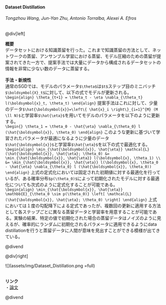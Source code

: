 #### Dataset Distillation
###### Tongzhou Wang, Jun-Yan Zhu, Antonio Torralba, Alexei A. Efros

@div[left]

__概要__<br>
データセットにおける知識蒸留を行った。これまで知識蒸留の方法として、ネットワークの蒸留、アンサンブル学習における蒸留、モデル圧縮のための蒸留が提案されてきた一方で、提案手法では大量にデータから構成されるデータセットの情報を非常に少ない数のデータに蒸留する。<br>
<br>
__手法・新規性__<br>
通常のSGDでは、モデルのパラメータ`$\theta$`は`$t$`ステップ目のミニバッチ`$\boldsymbol{X}_t$`に対して、以下の式でモデルが更新される。<br>
`\begin{align} \theta_{t+1} = \theta_t - \eta \nabla_{\theta_t} l(\boldsymbol{x}_t, \theta_t) \end{align}`
提案手法はこれに対して、少量のデータ`$\hat{\boldsymbol{x}}=\left\{ \hat{x}_i \right\}_{i=1}^{M} (M \ll N)$`と学習率`$\hat{\eta}$`を用いてモデルのパラメータを以下のように更新する。<br>
`\begin{} \theta_1 = \theta_0 - \hat{\eta} \nabla_{\theta_0} l (\hat{\boldsymbol{x}}, \theta_0) \end{align}`
このような更新に基づいて学習されたパラメータが最適になるように少量のデータ`$\hat{\boldsymbol{x}}$`と学習率`$\hat{\eta}$`を以下の式で最適化する。<br>
`\begin{align} \min_{\hat{\boldsymbol{x}}, \hat{\eta}} \mathcal{L} (\hat{\boldsymbol{x}}, \hat{\eta}; \theta_0) &= \min_{\hat{\boldsymbol{x}}, \hat{\eta}} l(\boldsymbol{x}, \theta_1) \\ &= \min_{\hat{\boldsymbol{x}}, \hat{\eta}} l(\boldsymbol{x}, \theta_0 - \hat{\eta} \nabla_{\theta_0} l (\hat{\boldsymbol{x}}, \theta_0)) \end{align}`
上式の定式化においては固定された初期値に対する最適化を行っているが、ある確率分布`$p(\theta_0)$`によって初期化されたモデルに対する最適化についても次式のように定式化することが可能である。<br>
`\begin{align} \min_{\hat{\boldsymbol{x}}, \hat{\eta}} \mathbb{E}_{\theta_0 \sim p(\theta_0)} \left[ \mathcal{L} (\hat{\boldsymbol{x}}, \hat{\eta}; \theta_0) \right] \end{align}`
上式においては１度の勾配降下による定式であったが、複数回の更新に適用する方法として各ステップごとに異なる蒸留データと学習率を用意することが可能である。実験の結果、特定の値で初期化された場合の蒸留データはノイズのように見えるが、確率的にランダムに初期化されるパラメータに適用できるようにdata distillationを行うと蒸留データに人間が意味を見出すことができる模様が出てきている。

@divend

@div[right]

![](assets/img/Dataset_Distillation.png =full)<br>
<br>

__リンク__<br>
・[論文](https://arxiv.org/pdf/1811.10959.pdf)<br>

@divend